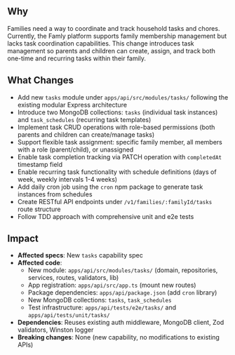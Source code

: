 ## Why

Families need a way to coordinate and track household tasks and chores. Currently, the Famly platform supports family membership management but lacks task coordination capabilities. This change introduces task management so parents and children can create, assign, and track both one-time and recurring tasks within their family.

## What Changes

- Add new `tasks` module under `apps/api/src/modules/tasks/` following the existing modular Express architecture
- Introduce two MongoDB collections: `tasks` (individual task instances) and `task_schedules` (recurring task templates)
- Implement task CRUD operations with role-based permissions (both parents and children can create/manage tasks)
- Support flexible task assignment: specific family member, all members with a role (parent/child), or unassigned
- Enable task completion tracking via PATCH operation with `completedAt` timestamp field
- Enable recurring task functionality with schedule definitions (days of week, weekly intervals 1-4 weeks)
- Add daily cron job using the `cron` npm package to generate task instances from schedules
- Create RESTful API endpoints under `/v1/families/:familyId/tasks` route structure
- Follow TDD approach with comprehensive unit and e2e tests

## Impact

- **Affected specs**: New `tasks` capability spec
- **Affected code**: 
  - New module: `apps/api/src/modules/tasks/` (domain, repositories, services, routes, validators, lib)
  - App registration: `apps/api/src/app.ts` (mount new routes)
  - Package dependencies: `apps/api/package.json` (add `cron` library)
  - New MongoDB collections: `tasks`, `task_schedules`
  - Test infrastructure: `apps/api/tests/e2e/tasks/` and `apps/api/tests/unit/tasks/`
- **Dependencies**: Reuses existing auth middleware, MongoDB client, Zod validators, Winston logger
- **Breaking changes**: None (new capability, no modifications to existing APIs)